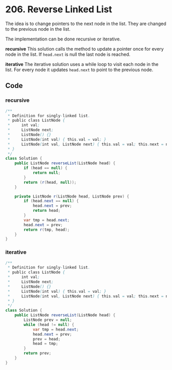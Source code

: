 # 206. Reverse Linked List
The idea is to change pointers to the next node in the list. They are changed to the previous node in the list.

The implementation can be done recursive or iterative.

**recursive**
This solution calls the method to update a pointer once for every node in the list. If `head.next` is null the last node is reached.

**iterative**
The iterative solution uses a while loop to visit each node in the list. For every node it updates `head.next` to point to the previous node. 
## Code
### recursive
```java
/**
 * Definition for singly-linked list.
 * public class ListNode {
 *     int val;
 *     ListNode next;
 *     ListNode() {}
 *     ListNode(int val) { this.val = val; }
 *     ListNode(int val, ListNode next) { this.val = val; this.next = next; }
 * }
 */
class Solution {
    public ListNode reverseList(ListNode head) {
        if (head == null) {
            return null;
        }
        return (r(head, null));
    }

    private ListNode r(ListNode head, ListNode prev) {
        if (head.next == null) {
            head.next = prev;
            return head;
        }
        var tmp = head.next;
        head.next = prev;
        return r(tmp, head);
    }
}
```
### iterative
```java
/**
 * Definition for singly-linked list.
 * public class ListNode {
 *     int val;
 *     ListNode next;
 *     ListNode() {}
 *     ListNode(int val) { this.val = val; }
 *     ListNode(int val, ListNode next) { this.val = val; this.next = next; }
 * }
 */
class Solution {
    public ListNode reverseList(ListNode head) {
        ListNode prev = null;
        while (head != null) {
            var tmp = head.next;
            head.next = prev;
            prev = head;
            head = tmp;
        }
        return prev;
    }
}
```
